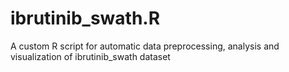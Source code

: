 # ibrutinib_swath.R
A custom R script for automatic data preprocessing, analysis and visualization of ibrutinib_swath dataset
